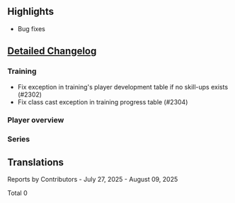 ## Highlights

* Bug fixes

## [Detailed Changelog](https://github.com/ho-dev/HattrickOrganizer/milestone/30)

### Training
* Fix exception in training's player development table if no skill-ups exists (#2302)
* Fix class cast exception in training progress table (#2304)

### Player overview

### Series

## Translations

Reports by Contributors - July 27, 2025 - August 09, 2025

Total 0